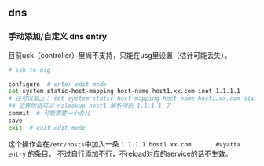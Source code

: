 

## dns

### 手动添加/自定义 dns entry

目前uck（controller）里尚不支持，只能在usg里设置（估计可能丢失）。

```sh
# ssh to usg

configure  # enter edit mode
set system static-host-mapping host-name host1.xx.com inet 1.1.1.1
# 还可以加上： set system static-host-mapping host-name host1.xx.com alias host1
## 这样的话可以 nslookup host1 解析得到 1.1.1.1 了
commit  # 可能需要一小会儿
save
exit  # exit edit mode
```

这个操作会在`/etc/hosts`中加入一条 `1.1.1.1 host1.xx.com       #vyatta entry` 的条目。 不过自行添加不行，不reload对应的service的话不生效。
